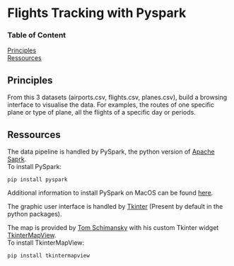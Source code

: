 # Flights Tracking with Pyspark

### Table of Content

[Principles](#Principles)   
[Ressources](#Ressources)

## Principles

From this 3 datasets (airports.csv, flights.csv, planes.csv), build a browsing interface to visualise the data. For examples, the routes of one specific plane or type of plane, all the flights of a specific day or periods.

## Ressources  

The data pipeline is handled by PySpark, the python version of [Apache Saprk](https://spark.apache.org).  
To install PySpark: 
````
pip install pyspark
`````
Additional information to install PySpark on MacOS can be found [here](https://sparkbyexamples.com/pyspark/how-to-install-pyspark-on-mac/).

The graphic user interface is handled by [Tkinter](https://wiki.python.org/moin/TkInter) (Present by default in the python packages).

The map is provided by [Tom Schimansky](https://github.com/TomSchimansky) with his custom Tkinter widget [TkinterMapView](https://github.com/TomSchimansky/TkinterMapView).  
To install TkinterMapView:
````
pip install tkintermapview
`````
